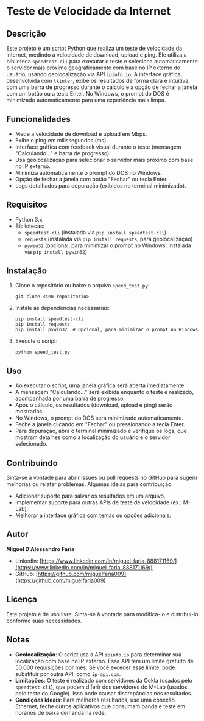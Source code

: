 # Teste de Velocidade da Internet

## Descrição
Este projeto é um script Python que realiza um teste de velocidade da internet, medindo a velocidade de download, upload e ping. Ele utiliza a biblioteca `speedtest-cli` para executar o teste e seleciona automaticamente o servidor mais próximo geograficamente com base no IP externo do usuário, usando geolocalização via API `ipinfo.io`. A interface gráfica, desenvolvida com `tkinter`, exibe os resultados de forma clara e intuitiva, com uma barra de progresso durante o cálculo e a opção de fechar a janela com um botão ou a tecla Enter. No Windows, o prompt do DOS é minimizado automaticamente para uma experiência mais limpa.

## Funcionalidades
- Mede a velocidade de download e upload em Mbps.
- Exibe o ping em milissegundos (ms).
- Interface gráfica com feedback visual durante o teste (mensagem "Calculando..." e barra de progresso).
- Usa geolocalização para selecionar o servidor mais próximo com base no IP externo.
- Minimiza automaticamente o prompt do DOS no Windows.
- Opção de fechar a janela com botão "Fechar" ou tecla Enter.
- Logs detalhados para depuração (exibidos no terminal minimizado).

## Requisitos
- Python 3.x
- Bibliotecas:
  - `speedtest-cli` (instalada via `pip install speedtest-cli`)
  - `requests` (instalada via `pip install requests`, para geolocalização)
  - `pywin32` (opcional, para minimizar o prompt no Windows; instalada via `pip install pywin32`)

## Instalação
1. Clone o repositório ou baixe o arquivo `speed_test.py`:
   ```
   git clone <seu-repositorio>
   ```
2. Instale as dependências necessárias:
   ```
   pip install speedtest-cli
   pip install requests
   pip install pywin32  # Opcional, para minimizar o prompt no Windows
   ```
3. Execute o script:
   ```
   python speed_test.py
   ```

## Uso
- Ao executar o script, uma janela gráfica será aberta imediatamente.
- A mensagem "Calculando..." será exibida enquanto o teste é realizado, acompanhada por uma barra de progresso.
- Após o cálculo, os resultados (download, upload e ping) serão mostrados.
- No Windows, o prompt do DOS será minimizado automaticamente.
- Feche a janela clicando em "Fechar" ou pressionando a tecla Enter.
- Para depuração, abra o terminal minimizado e verifique os logs, que mostram detalhes como a localização do usuário e o servidor selecionado.

## Contribuindo
Sinta-se à vontade para abrir issues ou pull requests no GitHub para sugerir melhorias ou relatar problemas. Algumas ideias para contribuição:
- Adicionar suporte para salvar os resultados em um arquivo.
- Implementar suporte para outras APIs de teste de velocidade (ex.: M-Lab).
- Melhorar a interface gráfica com temas ou opções adicionais.

## Autor
**Miguel D'Alessandro Faria**  
- LinkedIn: [https://www.linkedin.com/in/miguel-faria-888171169/](https://www.linkedin.com/in/miguel-faria-888171169/)  
- GitHub: [https://github.com/miguelfaria009](https://github.com/miguelfaria009)

## Licença
Este projeto é de uso livre. Sinta-se à vontade para modificá-lo e distribuí-lo conforme suas necessidades.

## Notas
- **Geolocalização**: O script usa a API `ipinfo.io` para determinar sua localização com base no IP externo. Essa API tem um limite gratuito de 50.000 requisições por mês. Se você exceder esse limite, pode substituir por outra API, como `ip-api.com`.
- **Limitações**: O teste é realizado com servidores da Ookla (usados pelo `speedtest-cli`), que podem diferir dos servidores do M-Lab (usados pelo teste do Google). Isso pode causar discrepâncias nos resultados.
- **Condições Ideais**: Para melhores resultados, use uma conexão Ethernet, feche outros aplicativos que consumam banda e teste em horários de baixa demanda na rede.
